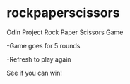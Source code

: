 # rockpaperscissors
Odin Project Rock Paper Scissors Game

 -Game goes for 5 rounds

 -Refresh to play again

See if you can win!